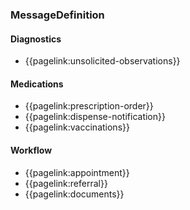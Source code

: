 ### MessageDefinition

#### Diagnostics

- {{pagelink:unsolicited-observations}}

#### Medications

- {{pagelink:prescription-order}}
- {{pagelink:dispense-notification}}
- {{pagelink:vaccinations}}

#### Workflow

- {{pagelink:appointment}}
- {{pagelink:referral}}
- {{pagelink:documents}}
